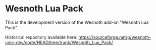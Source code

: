 Wesnoth Lua Pack
================

This is the development version of the Wesnoth add-on "Wesnoth Lua Pack".

Historical repository available here: https://sourceforge.net/p/wesnoth-umc-dev/code/HEAD/tree/trunk/Wesnoth_Lua_Pack/
